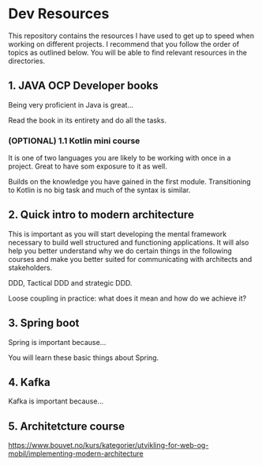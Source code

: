 # Dev Resources

This repository contains the resources I have used to get up to speed when working on different projects. I recommend that you follow the order of topics as outlined below. You will be able to find relevant resources in the directories. 


## 1. JAVA OCP Developer books

Being very proficient in Java is great...

Read the book in its entirety and do all the tasks. 

### (OPTIONAL) 1.1 Kotlin mini course

It is one of two languages you are likely to be working with once in a project. Great to have som exposure to it as well.

Builds on the knowledge you have gained in the first module. Transitioning to Kotlin is no big task and much of the syntax is similar.

## 2. Quick intro to modern architecture

This is important as you will start developing the mental framework necessary to build well structured and functioning applications. It will also help you better understand why we do certain things in the following courses and make you better suited for communicating with architects and stakeholders.

DDD, Tactical DDD and strategic DDD.

Loose coupling in practice: what does it mean and how do we achieve it?

## 3. Spring boot

Spring is important because...

You will learn these basic things about Spring.

## 4. Kafka

Kafka is important because...

## 5. Architetcture course

https://www.bouvet.no/kurs/kategorier/utvikling-for-web-og-mobil/implementing-modern-architecture
